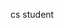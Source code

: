 cs student

<!---
lilmaxa/lilmaxa is a ✨ special ✨ repository because its `README.md` (this file) appears on your GitHub profile.
You can click the Preview link to take a look at your changes.
--->
